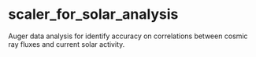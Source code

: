 # scaler_for_solar_analysis
Auger data analysis for identify accuracy on correlations between cosmic ray fluxes and current solar activity. 

